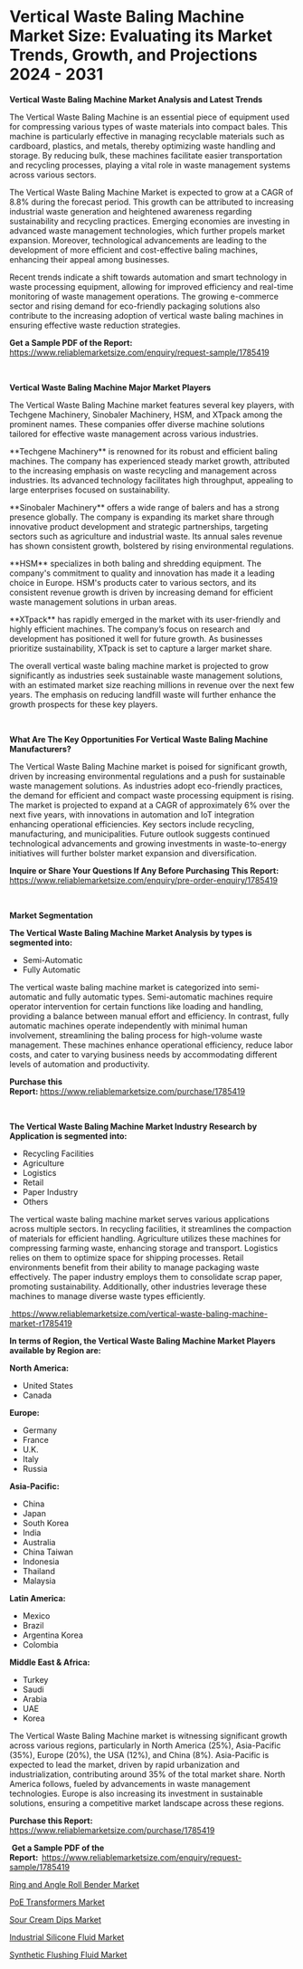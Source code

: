 <p><h1>Vertical Waste Baling Machine Market Size: Evaluating its Market Trends, Growth, and Projections 2024 - 2031</h1></p><p><strong>Vertical Waste Baling Machine Market Analysis and Latest Trends</strong></p>
<p><p>The Vertical Waste Baling Machine is an essential piece of equipment used for compressing various types of waste materials into compact bales. This machine is particularly effective in managing recyclable materials such as cardboard, plastics, and metals, thereby optimizing waste handling and storage. By reducing bulk, these machines facilitate easier transportation and recycling processes, playing a vital role in waste management systems across various sectors.</p><p>The Vertical Waste Baling Machine Market is expected to grow at a CAGR of 8.8% during the forecast period. This growth can be attributed to increasing industrial waste generation and heightened awareness regarding sustainability and recycling practices. Emerging economies are investing in advanced waste management technologies, which further propels market expansion. Moreover, technological advancements are leading to the development of more efficient and cost-effective baling machines, enhancing their appeal among businesses.</p><p>Recent trends indicate a shift towards automation and smart technology in waste processing equipment, allowing for improved efficiency and real-time monitoring of waste management operations. The growing e-commerce sector and rising demand for eco-friendly packaging solutions also contribute to the increasing adoption of vertical waste baling machines in ensuring effective waste reduction strategies.</p></p>
<p><strong>Get a Sample PDF of the Report:&nbsp;</strong> <a href="https://www.reliablemarketsize.com/enquiry/request-sample/1785419?utm_campaign=1169&utm_medium=2&utm_source=Github&utm_content=ia&utm_term=08102024&utm_id=vertical-waste-baling-machine">https://www.reliablemarketsize.com/enquiry/request-sample/1785419</a></p>
<p>&nbsp;</p>
<p><strong>Vertical Waste Baling Machine Major Market Players</strong></p>
<p><p>The Vertical Waste Baling Machine market features several key players, with Techgene Machinery, Sinobaler Machinery, HSM, and XTpack among the prominent names. These companies offer diverse machine solutions tailored for effective waste management across various industries.</p><p>**Techgene Machinery** is renowned for its robust and efficient baling machines. The company has experienced steady market growth, attributed to the increasing emphasis on waste recycling and management across industries. Its advanced technology facilitates high throughput, appealing to large enterprises focused on sustainability.</p><p>**Sinobaler Machinery** offers a wide range of balers and has a strong presence globally. The company is expanding its market share through innovative product development and strategic partnerships, targeting sectors such as agriculture and industrial waste. Its annual sales revenue has shown consistent growth, bolstered by rising environmental regulations.</p><p>**HSM** specializes in both baling and shredding equipment. The company's commitment to quality and innovation has made it a leading choice in Europe. HSM's products cater to various sectors, and its consistent revenue growth is driven by increasing demand for efficient waste management solutions in urban areas.</p><p>**XTpack** has rapidly emerged in the market with its user-friendly and highly efficient machines. The company’s focus on research and development has positioned it well for future growth. As businesses prioritize sustainability, XTpack is set to capture a larger market share.</p><p>The overall vertical waste baling machine market is projected to grow significantly as industries seek sustainable waste management solutions, with an estimated market size reaching millions in revenue over the next few years. The emphasis on reducing landfill waste will further enhance the growth prospects for these key players.</p></p>
<p>&nbsp;</p>
<p><strong>What Are The Key Opportunities For Vertical Waste Baling Machine Manufacturers?</strong></p>
<p><p>The Vertical Waste Baling Machine market is poised for significant growth, driven by increasing environmental regulations and a push for sustainable waste management solutions. As industries adopt eco-friendly practices, the demand for efficient and compact waste processing equipment is rising. The market is projected to expand at a CAGR of approximately 6% over the next five years, with innovations in automation and IoT integration enhancing operational efficiencies. Key sectors include recycling, manufacturing, and municipalities. Future outlook suggests continued technological advancements and growing investments in waste-to-energy initiatives will further bolster market expansion and diversification.</p></p>
<p><strong>Inquire or Share Your Questions If Any Before Purchasing This Report:</strong> <a href="https://www.reliablemarketsize.com/enquiry/pre-order-enquiry/1785419?utm_campaign=1169&utm_medium=2&utm_source=Github&utm_content=ia&utm_term=08102024&utm_id=vertical-waste-baling-machine">https://www.reliablemarketsize.com/enquiry/pre-order-enquiry/1785419</a></p>
<p>&nbsp;</p>
<p><strong>Market Segmentation</strong></p>
<p><strong>The Vertical Waste Baling Machine Market Analysis by types is segmented into:</strong></p>
<p><ul><li>Semi-Automatic</li><li>Fully Automatic</li></ul></p>
<p><p>The vertical waste baling machine market is categorized into semi-automatic and fully automatic types. Semi-automatic machines require operator intervention for certain functions like loading and handling, providing a balance between manual effort and efficiency. In contrast, fully automatic machines operate independently with minimal human involvement, streamlining the baling process for high-volume waste management. These machines enhance operational efficiency, reduce labor costs, and cater to varying business needs by accommodating different levels of automation and productivity.</p></p>
<p><strong>Purchase this Report:&nbsp;</strong><a href="https://www.reliablemarketsize.com/purchase/1785419?utm_campaign=1169&utm_medium=2&utm_source=Github&utm_content=ia&utm_term=08102024&utm_id=vertical-waste-baling-machine">https://www.reliablemarketsize.com/purchase/1785419</a></p>
<p>&nbsp;</p>
<p><strong>The Vertical Waste Baling Machine Market Industry Research by Application is segmented into:</strong></p>
<p><ul><li>Recycling Facilities</li><li>Agriculture</li><li>Logistics</li><li>Retail</li><li>Paper Industry</li><li>Others</li></ul></p>
<p><p>The vertical waste baling machine market serves various applications across multiple sectors. In recycling facilities, it streamlines the compaction of materials for efficient handling. Agriculture utilizes these machines for compressing farming waste, enhancing storage and transport. Logistics relies on them to optimize space for shipping processes. Retail environments benefit from their ability to manage packaging waste effectively. The paper industry employs them to consolidate scrap paper, promoting sustainability. Additionally, other industries leverage these machines to manage diverse waste types efficiently.</p></p>
<p><a href="https://www.reliablemarketsize.com/vertical-waste-baling-machine-market-r1785419?utm_campaign=1169&utm_medium=2&utm_source=Github&utm_content=ia&utm_term=08102024&utm_id=vertical-waste-baling-machine">&nbsp;https://www.reliablemarketsize.com/vertical-waste-baling-machine-market-r1785419</a></p>
<p><strong>In terms of Region, the Vertical Waste Baling Machine Market Players available by Region are:</strong></p>
<p>
    <p> <strong> North America: </strong>
        <ul>
            <li>United States</li>
            <li>Canada</li>
        </ul>
        </p> 
    <p> <strong> Europe: </strong>
        <ul>
            <li>Germany</li>
            <li>France</li>
            <li>U.K.</li>
            <li>Italy</li>
            <li>Russia</li>
        </ul>
        </p> 
    <p> <strong> Asia-Pacific: </strong>
        <ul>
            <li>China</li>
            <li>Japan</li>
            <li>South Korea</li>
            <li>India</li>
            <li>Australia</li>
            <li>China Taiwan</li>
            <li>Indonesia</li>
            <li>Thailand</li>
            <li>Malaysia</li>
        </ul>
        </p> 
    <p> <strong> Latin America: </strong>
        <ul>
            <li>Mexico</li>
            <li>Brazil</li>
            <li>Argentina Korea</li>
            <li>Colombia</li>
        </ul>
        </p> 
    <p> <strong> Middle East & Africa: </strong>
        <ul>
            <li>Turkey</li>
            <li>Saudi</li>
            <li>Arabia</li>
            <li>UAE</li>
            <li>Korea</li>
        </ul>
    </p>
    </p>
<p><p>The Vertical Waste Baling Machine market is witnessing significant growth across various regions, particularly in North America (25%), Asia-Pacific (35%), Europe (20%), the USA (12%), and China (8%). Asia-Pacific is expected to lead the market, driven by rapid urbanization and industrialization, contributing around 35% of the total market share. North America follows, fueled by advancements in waste management technologies. Europe is also increasing its investment in sustainable solutions, ensuring a competitive market landscape across these regions.</p></p>
<p><strong>Purchase this Report: </strong><a href="https://www.reliablemarketsize.com/purchase/1785419?utm_campaign=1169&utm_medium=2&utm_source=Github&utm_content=ia&utm_term=08102024&utm_id=vertical-waste-baling-machine">https://www.reliablemarketsize.com/purchase/1785419</a></p>
<p>&nbsp;<strong>Get a Sample PDF of the Report:&nbsp;&nbsp;</strong><a href="https://www.reliablemarketsize.com/enquiry/request-sample/1785419?utm_campaign=1169&utm_medium=2&utm_source=Github&utm_content=ia&utm_term=08102024&utm_id=vertical-waste-baling-machine">https://www.reliablemarketsize.com/enquiry/request-sample/1785419</a></p>
<p><strong></strong></p>
<p><p><a href="https://www.linkedin.com/pulse/comprehensive-ring-angle-roll-bender-market-report-regional-analysis-c3gwf?utm_campaign=1169&utm_medium=2&utm_source=Github&utm_content=ia&utm_term=08102024&utm_id=vertical-waste-baling-machine">Ring and Angle Roll Bender Market</a></p><p><a href="https://www.linkedin.com/pulse/poe-transformers-market-global-insights-sales-trends-vlyle?utm_campaign=1169&utm_medium=2&utm_source=Github&utm_content=ia&utm_term=08102024&utm_id=vertical-waste-baling-machine">PoE Transformers Market</a></p><p><a href="https://issuu.com/reportprime-2/docs/sour-cream-dips-market-size-2030.pp_a42bb62c54c2d6?utm_campaign=1169&utm_medium=2&utm_source=Github&utm_content=ia&utm_term=08102024&utm_id=vertical-waste-baling-machine">Sour Cream Dips Market</a></p><p><a href="https://github.com/ruizemdixiono/Market-Research-Report-List-1/blob/main/industrial-silicone-fluid-market.md?utm_campaign=1169&utm_medium=2&utm_source=Github&utm_content=ia&utm_term=08102024&utm_id=vertical-waste-baling-machine">Industrial Silicone Fluid Market</a></p><p><a href="https://github.com/pizolina/Market-Research-Report-List-6/blob/main/synthetic-flushing-fluid-market.md?utm_campaign=1169&utm_medium=2&utm_source=Github&utm_content=ia&utm_term=08102024&utm_id=vertical-waste-baling-machine">Synthetic Flushing Fluid Market</a></p></p>
